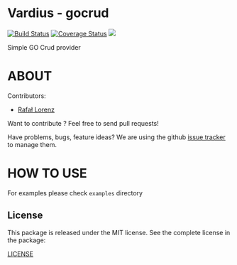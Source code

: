 Vardius - gocrud
================
[![Build Status](https://travis-ci.org/vardius/gocrud.svg?branch=master)](https://travis-ci.org/vardius/gocrud) [![Coverage Status](https://coveralls.io/repos/github/vardius/gocrud/badge.svg?branch=master)](https://coveralls.io/github/vardius/gocrud?branch=master) [![](https://godoc.org/github.com/vardius/gocrud?status.svg)](http://godoc.org/github.com/vardius/gocrud)

Simple GO Crud provider

ABOUT
==================================================
Contributors:

* [Rafał Lorenz](http://rafallorenz.com)

Want to contribute ? Feel free to send pull requests!

Have problems, bugs, feature ideas?
We are using the github [issue tracker](https://github.com/vardius/gocrud/issues) to manage them.

HOW TO USE
==================================================

For examples please check `examples` directory

License
-------

This package is released under the MIT license. See the complete license in the package:

[LICENSE](LICENSE.md)
